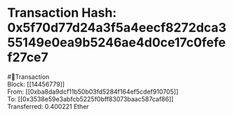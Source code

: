 
Transaction Hash: 0x5f70d77d24a3f5a4eecf8272dca355149e0ea9b5246ae4d0ce17c0fefef27ce7
====================================================================================
  
#💸Transaction  
Block: [[14456779]]  
From: [[0xba8da9dcf11b50b03fd5284f164ef5cdef910705]]  
To: [[0x3538e59e3abfcb5225f0bff83073baac587caf86]]  
Transferred: 0.400221 Ether